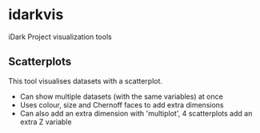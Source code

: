 # idarkvis
iDark Project visualization tools

## Scatterplots

This tool visualises datasets with a scatterplot.

* Can show multiple datasets (with the same variables) at once
* Uses colour, size and Chernoff faces to add extra dimensions
* Can also add an extra dimension with 'multiplot', 4 scatterplots add an extra Z variable